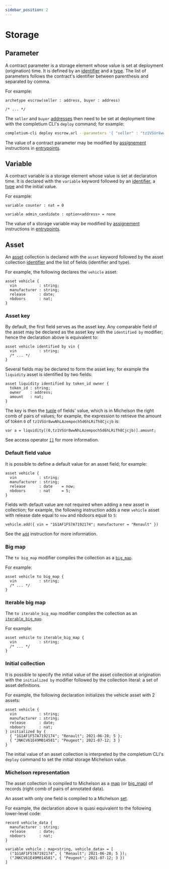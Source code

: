 ```yaml
---
sidebar_position: 2
---
```


# Storage


## Parameter

A contract parameter is a storage element whose value is set at deployment (origination) time. It is defined by an [identifier](/docs/reference/declarations/identifier) and a [type](/docs/reference/types). The list of parameters follows the contract's identifier between parenthesis and separated by comma.

For example:
```archetype
archetype escrow(seller : address, buyer : address)

/* ... */
```

The `seller` and `buyer` [addresses](/docs/reference/types#address) then need to be set at deployment time with the completium CLI's `deploy` command; for example:
```bash
completium-cli deploy escrow.arl --parameters '{ "seller" : "tz1VSUr8wwNhLAzempoch5d6hLRiTh8Cjcjb", "buyer" : "tz1aSkwEot3L2kmUvcoxzjMomb9mvBNuzFK6" }'
```

The value of a contract parameter may be modified by [assignement](/docs/reference/instructions/assignment) instructions in [entrypoints](/docs/reference/declarations/entrypoint).

## Variable

A contract variable is a storage element whose value is set at declaration time. It is declared with the `variable` keyword followed by an [identifier](/docs/reference/declarations/identifier), a [type](/docs/reference/types) and the initial value.

For example:
```archetype
variable counter : nat = 0
```

```archetype
variable admin_candidate : option<address> = none
```

The value of a storage variable may be modified by [assignement](/docs/reference/instructions/assignment) instructions in [entrypoints](/docs/reference/declarations/entrypoint).

## Asset

An [asset](/docs/asset) collection is declared with the `asset` keyword followed by the asset collection [identifier](/docs/reference/declarations/identifier) and the list of fields (identifier and type).

For example, the following declares the `vehicle` asset:
```archetype
asset vehicle {
  vin          : string;
  manufacturer : string;
  release      : date;
  nbdoors      : nat;
}
```

### Asset key

By default, the first field serves as the asset key. Any comparable field of the asset may be declared as the asset key with the `identified by` modifier; hence the declaration above is equivalent to:
```archetype
asset vehicle identified by vin {
  vin          : string;
  /* ... */
}
```
Several fields may be declared to form the asset key; for example the `liquidity` asset is identified by two fields:
```archetype
asset liquidity identified by token_id owner {
  token_id : string;
  owner    : address;
  amount   : nat;
}
```

The key is then the [tuple](/docs/reference/types#tuple) of fields' value, which is in Michelson the right comb of pairs of values; for example, the expression to retrieve the amount of token `0` of `tz1VSUr8wwNhLAzempoch5d6hLRiTh8Cjcjb` is:
```archetype
var a = liquidity[(0,tz1VSUr8wwNhLAzempoch5d6hLRiTh8Cjcjb)].amount;
```

See access operator [`[]`](/docs/reference/expressions/asset#ak--asset_keyaf) for more information.

### Default field value

It is possible to define a default value for an asset field; for example:
```archetype
asset vehicle {
  vin          : string;
  manufacturer : string;
  release      : date    = now;
  nbdoors      : nat     = 5;
}
```

Fields with default value are not required when adding a new asset in collection; for example, the following instruction adds a new `vehicle` asset with release date equal to `now` and nbdoors equal to `5`:
```archetype
vehicle.add({ vin = "1G1AF1F57A7192174"; manufacturer = "Renault" })
```

See the [`add`](/docs/reference/instructions/asset#aadda) instruction for more information.

### Big map

The `to big_map` modifier compiles the collection as a [`big_map`](/docs/reference/types#big_map<K,%20V>).

For example:
```archetype
asset vehicle to big_map {
  vin          : string;
  /* ... */
}
```

### Iterable big map

The `to iterable_big_map` modifier compiles the collection as an [`iterable_big_map`](/docs/reference/types#iterable_big_map<K,%20V>).

For example:
```archetype
asset vehicle to iterable_big_map {
  vin          : string;
  /* ... */
}
```

### Initial collection

It is possible to specify the initial value of the asset collection at origination with the `initialized by` modifier followed by the collection literal: a set of asset definitions.

For example, the following declaration initializes the vehicle asset with 2 assets:
```archetype
asset vehicle {
  vin          : string;
  manufacturer : string;
  release      : date;
  nbdoors      : nat;
} initialized by {
  { "1G1AF1F57A7192174"; "Renault"; 2021-06-28; 5 };
  { "JNKCV61E49M014581"; "Peugeot"; 2021-07-12; 3 }
}
```

The initial value of an asset collection is interpreted by the completium CLI's `deploy` command to set the initial storage Michelson value.

### Michelson representation

The asset collection is compiled to Michelson as a [map](/docs/reference/types#map<K,%20V>) (or [big_map](/docs/reference/types#big_map<K,%20V>)) of records (right comb of pairs of annotated data).

An asset with only one field is compiled to a Michelson [set](/docs/reference/types#set<T>).

For example, the declaration above is quasi equivalent to the following lower-level code:

```archetype
record vehicle_data {
  manufacturer : string;
  release      : date;
  nbdoors      : nat;
}

variable vehicle : map<string, vehicle_data> = [
  ("1G1AF1F57A7192174", { "Renault"; 2021-06-28; 5 });
  ("JNKCV61E49M014581", { "Peugeot"; 2021-07-12; 3 })
]
```
